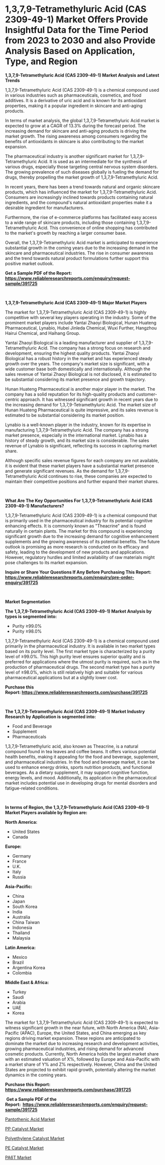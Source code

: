 <p><h1>1,3,7,9-Tetramethyluric Acid (CAS 2309-49-1) Market Offers Provide Insightful Data for the Time Period from 2023 to 2030 and also Provide Analysis Based on Application, Type, and Region</h1></p><p><strong>1,3,7,9-Tetramethyluric Acid (CAS 2309-49-1) Market Analysis and Latest Trends</strong></p>
<p><p>1,3,7,9-Tetramethyluric Acid (CAS 2309-49-1) is a chemical compound used in various industries such as pharmaceuticals, cosmetics, and food additives. It is a derivative of uric acid and is known for its antioxidant properties, making it a popular ingredient in skincare and anti-aging products.</p><p>In terms of market analysis, the global 1,3,7,9-Tetramethyluric Acid market is expected to grow at a CAGR of 13.3% during the forecast period. The increasing demand for skincare and anti-aging products is driving the market growth. The rising awareness among consumers regarding the benefits of antioxidants in skincare is also contributing to the market expansion.</p><p>The pharmaceutical industry is another significant market for 1,3,7,9-Tetramethyluric Acid. It is used as an intermediate for the synthesis of various drugs, especially those targeting central nervous system disorders. The growing prevalence of such diseases globally is fueling the demand for drugs, thereby propelling the market growth of 1,3,7,9-Tetramethyluric Acid.</p><p>In recent years, there has been a trend towards natural and organic skincare products, which has influenced the market for 1,3,7,9-Tetramethyluric Acid. Consumers are increasingly inclined towards products containing natural ingredients, and the compound's natural antioxidant properties make it a desirable ingredient for manufacturers.</p><p>Furthermore, the rise of e-commerce platforms has facilitated easy access to a wide range of skincare products, including those containing 1,3,7,9-Tetramethyluric Acid. This convenience of online shopping has contributed to the market's growth by reaching a larger consumer base.</p><p>Overall, the 1,3,7,9-Tetramethyluric Acid market is anticipated to experience substantial growth in the coming years due to the increasing demand in the skincare and pharmaceutical industries. The rise in consumer awareness and the trend towards natural product formulations further support this positive market outlook.</p></p>
<p><strong>Get a Sample PDF of the Report:&nbsp; <a href="https://www.reliableresearchreports.com/enquiry/request-sample/391725">https://www.reliableresearchreports.com/enquiry/request-sample/391725</a></strong></p>
<p>&nbsp;</p>
<p><strong>1,3,7,9-Tetramethyluric Acid (CAS 2309-49-1) Major Market Players</strong></p>
<p><p>The market for 1,3,7,9-Tetramethyluric Acid (CAS 2309-49-1) is highly competitive with several key players operating in the industry. Some of the prominent market players include Yantai Zhaoyi Biological, Hunan Huateng Pharmaceutical, Lynabio, Hubei Jinleda Chemical, Wuxi Further, Hangzhou Hairui Chemical, and Haihang Group.</p><p>Yantai Zhaoyi Biological is a leading manufacturer and supplier of 1,3,7,9-Tetramethyluric Acid. The company has a strong focus on research and development, ensuring the highest quality products. Yantai Zhaoyi Biological has a robust history in the market and has experienced steady growth over the years. The company's market size is significant, with a wide customer base both domestically and internationally. Although the sales revenue of Yantai Zhaoyi Biological is not disclosed, it is estimated to be substantial considering its market presence and growth trajectory.</p><p>Hunan Huateng Pharmaceutical is another major player in the market. The company has a solid reputation for its high-quality products and customer-centric approach. It has witnessed significant growth in recent years due to the increasing demand for 1,3,7,9-Tetramethyluric Acid. The market size of Hunan Huateng Pharmaceutical is quite impressive, and its sales revenue is estimated to be substantial considering its market position.</p><p>Lynabio is a well-known player in the industry, known for its expertise in manufacturing 1,3,7,9-Tetramethyluric Acid. The company has a strong market presence, especially in the international market. Lynabio has a history of steady growth, and its market size is considerable. The sales revenue of Lynabio is significant, reflecting its success in capturing market share.</p><p>Although specific sales revenue figures for each company are not available, it is evident that these market players have a substantial market presence and generate significant revenues. As the demand for 1,3,7,9-Tetramethyluric Acid continues to rise, these companies are expected to maintain their competitive positions and further expand their market shares.</p></p>
<p>&nbsp;</p>
<p><strong>What Are The Key Opportunities For 1,3,7,9-Tetramethyluric Acid (CAS 2309-49-1) Manufacturers?</strong></p>
<p><p>1,3,7,9-Tetramethyluric Acid (CAS 2309-49-1) is a chemical compound that is primarily used in the pharmaceutical industry for its potential cognitive enhancing effects. It is commonly known as "Theacrine" and is found naturally in certain plants. The market for this compound is experiencing significant growth due to the increasing demand for cognitive enhancement supplements and the growing awareness of its potential benefits. The future outlook is promising as more research is conducted on its efficacy and safety, leading to the development of new products and applications. However, regulatory hurdles and limited availability of raw materials might pose challenges to its market expansion.</p></p>
<p><strong>Inquire or Share Your Questions If Any Before Purchasing This Report: <a href="https://www.reliableresearchreports.com/enquiry/pre-order-enquiry/391725">https://www.reliableresearchreports.com/enquiry/pre-order-enquiry/391725</a></strong></p>
<p>&nbsp;</p>
<p><strong>Market Segmentation</strong></p>
<p><strong>The 1,3,7,9-Tetramethyluric Acid (CAS 2309-49-1) Market Analysis by types is segmented into:</strong></p>
<p><ul><li>Purity ≥99.0%</li><li>Purity ≥98.0%</li></ul></p>
<p><p>1,3,7,9-Tetramethyluric Acid (CAS 2309-49-1) is a chemical compound used primarily in the pharmaceutical industry. It is available in two market types based on its purity level. The first market type is characterized by a purity level of ≥99.0%. This high purity level ensures superior quality and is preferred for applications where the utmost purity is required, such as in the production of pharmaceutical drugs. The second market type has a purity level of ≥98.0%, which is still relatively high and suitable for various pharmaceutical applications but at a slightly lower cost.</p></p>
<p><strong>Purchase this Report:&nbsp;<a href="https://www.reliableresearchreports.com/purchase/391725">https://www.reliableresearchreports.com/purchase/391725</a></strong></p>
<p>&nbsp;</p>
<p><strong>The 1,3,7,9-Tetramethyluric Acid (CAS 2309-49-1) Market Industry Research by Application is segmented into:</strong></p>
<p><ul><li>Food and Beverage</li><li>Supplement</li><li>Pharmaceuticals</li></ul></p>
<p><p>1,3,7,9-Tetramethyluric acid, also known as Theacrine, is a natural compound found in tea leaves and coffee beans. It offers various potential health benefits, making it appealing for the food and beverage, supplement, and pharmaceutical industries. In the food and beverage market, it can be used to enhance energy drinks, sports nutrition products, and functional beverages. As a dietary supplement, it may support cognitive function, energy levels, and mood. Additionally, its application in the pharmaceutical market includes potential use in developing drugs for mental disorders and fatigue-related conditions.</p></p>
<p>&nbsp;</p>
<p><strong>In terms of Region, the 1,3,7,9-Tetramethyluric Acid (CAS 2309-49-1) Market Players available by Region are:</strong></p>
<p>
    <p> <strong> North America: </strong>
        <ul>
            <li>United States</li>
            <li>Canada</li>
        </ul>
        </p> 
    <p> <strong> Europe: </strong>
        <ul>
            <li>Germany</li>
            <li>France</li>
            <li>U.K.</li>
            <li>Italy</li>
            <li>Russia</li>
        </ul>
        </p> 
    <p> <strong> Asia-Pacific: </strong>
        <ul>
            <li>China</li>
            <li>Japan</li>
            <li>South Korea</li>
            <li>India</li>
            <li>Australia</li>
            <li>China Taiwan</li>
            <li>Indonesia</li>
            <li>Thailand</li>
            <li>Malaysia</li>
        </ul>
        </p> 
    <p> <strong> Latin America: </strong>
        <ul>
            <li>Mexico</li>
            <li>Brazil</li>
            <li>Argentina Korea</li>
            <li>Colombia</li>
        </ul>
        </p> 
    <p> <strong> Middle East & Africa: </strong>
        <ul>
            <li>Turkey</li>
            <li>Saudi</li>
            <li>Arabia</li>
            <li>UAE</li>
            <li>Korea</li>
        </ul>
    </p>
    </p>
<p><p>The market for 1,3,7,9-Tetramethyluric Acid (CAS 2309-49-1) is expected to witness significant growth in the near future, with North America (NA), Asia-Pacific (APAC), Europe, the United States, and China emerging as key regions driving market expansion. These regions are anticipated to dominate the market due to increasing research and development activities, growing pharmaceutical industries, and rising demand for advanced cosmetic products. Currently, North America holds the largest market share with an estimated valuation of X%, followed by Europe and Asia-Pacific with a market share of Y% and Z% respectively. However, China and the United States are projected to exhibit rapid growth, potentially altering the market dynamics in the coming years.</p></p>
<p><strong>Purchase this Report: <a href="https://www.reliableresearchreports.com/purchase/391725">https://www.reliableresearchreports.com/purchase/391725</a></strong></p>
<p>&nbsp;<strong>Get a Sample PDF of the Report:&nbsp;&nbsp;<a href="https://www.reliableresearchreports.com/enquiry/request-sample/391725">https://www.reliableresearchreports.com/enquiry/request-sample/391725</a></strong></p>
<p><strong></strong></p>
<p><p><a href="https://medium.com/@kaelapaucek/pantothenic-acid-market-outlook-industry-overview-and-forecast-2023-to-2030-9b804858ac26">Pantothenic Acid Market</a></p><p><a href="https://medium.com/@alicehanson1974/pp-catalyst-market-analysis-its-cagr-market-segmentation-and-global-industry-overview-4a1f4853b31d">PP Catalyst Market</a></p><p><a href="https://medium.com/@leonorhaley2009/polyethylene-catalyst-market-size-market-outlook-and-market-forecast-2023-to-2030-5c08976b6760">Polyethylene Catalyst Market</a></p><p><a href="https://medium.com/@enostillman2023/pe-catalyst-market-size-and-market-trends-complete-industry-overview-2023-to-2030-3b860f4dccc8">PE Catalyst Market</a></p><p><a href="https://medium.com/@annaalexander40/pa6t-market-furnishes-information-on-market-share-market-trends-and-market-growth-90129abf6560">PA6T Market</a></p></p>